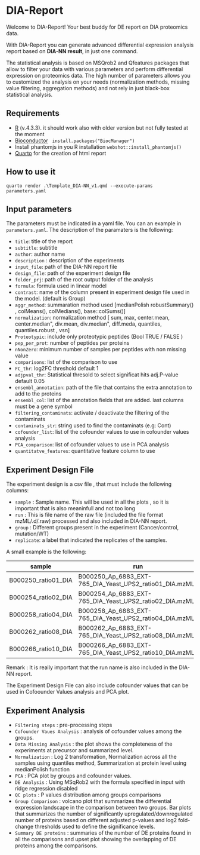 # DIA-Report

Welcome to DIA-Report! Your best buddy for DE report on DIA proteomics data.  

With DIA-Report you can generate advanced differential expression analysis report based on **DIA-NN result**, in just one command.

The statistical analysis is based on MSQrob2 and Qfeatures packages that allow to filter your data with various parameters and perform differential expression on proteomics data. The high number of parameters allows you to customized the analysis on your needs (normalization methods, missing value filtering, aggregation methods) and not rely in just black-box statistical analysis.

## Requirements

- [R](https://www.r-project.org/) (v.4.3.3). it should work also with older version but not fully tested at the moment
- [Bioconductor](https://www.bioconductor.org/install/)  ` install.packages("BiocManager")`
- Install phantomjs in you R installation `webshot::install_phantomjs()`
- [Quarto](https://quarto.org/docs/download/) for the creation of html report

## How to use it

`quarto render .\Template_DIA-NN_v1.qmd --execute-params parameters.yaml`

## Input parameters
The parameters must be indicated in a yaml file. You can an example in `parameters.yaml`.
The description of the paramaters is the following:

- `title`: title of the report
- `subtitle`: subtitle
- `author`: author name
- `description` : description of the experiments
- `input_file`: path of the DIA-NN report file
- `design_file`: path of the experiment design file
- `folder_prj`: path of the root output folder of the analysis
- `formula`: formula used in linear model
- `contrast`: name of the column present in experiment design file used in the model. (default is Group)
- `aggr_method`: summaration method used [medianPolish robustSummary() , colMeans(), colMedians(), base::colSums()]
- `normalization`: normalization method [ sum, max, center.mean, center.median", div.mean, div.median", diff.meda, ⁠quantiles⁠, ⁠quantiles.robust⁠ , vsn]
- `Proteotypic`: include only proteotypic peptides (Bool TRUE / FALSE )
- `pep_per_prot`: number of peptides per proteins
- `nNonZero`: minimum number of samples per peptides with non missing value
- `comparisons`: list of the comparison to use
- `FC_thr`: log2FC threshold default 1
- `adjpval_thr`: Statistical thresold to select significat hits adj.P-value default 0.05
- `ensembl_annotation`: path of the file that contains the extra annotation to add to the proteins
- `ensembl_col`: list of the annotation fields that are added. last columns must be a gene symbol
- `filtering_contaminats`: activate / deactivate the filtering of the contaminats
- `contaminats_str`: string used to find the contaminats (e.g: Cont)
- `cofounder_list`: list of the cofounder values to use in cofounder values analysis
- `PCA_comparison`: list of cofounder values to use in PCA analysis
- `quantitatve_features`: quantitative feature column to use

## Experiment Design File

The experiment design is a  csv file , that must include the following columns:

- `sample` : Sample name. This will be used in all the plots , so it is important that is also meaninfull and not too long
- `run` : This is file name of the raw file (included the file format mzML/.d/.raw) processed and also included in DIA-NN report.
- `group` : Different groups present in the experiment (Cancer/control, mutation/WT)
- `replicate`: a label that indicated the replicates of the samples.

A small example is the following:

| sample | run | group | replicate |
| -------- | ------- |------- |------- |
| B000250_ratio01_DIA | B000250_Ap_6883_EXT-765_DIA_Yeast_UPS2_ratio01_DIA.mzML | A |1 |
| B000254_ratio02_DIA | B000254_Ap_6883_EXT-765_DIA_Yeast_UPS2_ratio02_DIA.mzML | B | 1 |
| B000258_ratio04_DIA | B000258_Ap_6883_EXT-765_DIA_Yeast_UPS2_ratio04_DIA.mzML | C | 1 |
| B000262_ratio08_DIA | B000262_Ap_6883_EXT-765_DIA_Yeast_UPS2_ratio08_DIA.mzMLL | D |1 |
| B000266_ratio10_DIA| B000266_Ap_6883_EXT-765_DIA_Yeast_UPS2_ratio10_DIA.mzML | E | 1 |

Remark : It is really important that the run name is also included in the DIA-NN report.

The Experiment Design File can also include cofounder values that can be used in Cofoounder Values analysis and PCA plot.

## Experiment Analysis

- `Filtering steps` : pre-processing steps
- `Cofounder Vaues Analysis` : analysis of cofounder values among the groups.
- `Data Missing Analysis` : the plot shows the completeness of the experiments at precursor and summarized level.
- `Normalization` : Log 2 transformation, Normalization across all the samples using quantiles method, Summarization at protein level using medianPolish function
- `PCA` : PCA plot by groups and cofounder values.
- `DE Analysis` : Using MSqRob2 with the formula specified in input with ridge regression disabled
- `QC plots` : P values distribution among groups comparisons
- `Group Comparison` : volcano plot that summarizes the differential expression landscape in the comparison between two groups. Bar plots that summarizes the number of significantly upregulated/downregulated number of proteins based on different adjusted p-values and log2 fold-change thresholds used to define the significance levels.
- `Summary DE proteins` : summaries of the number of DE proteins found in all the comparisons and upset plot showing the overlapping of DE proteins among the comparisons. 